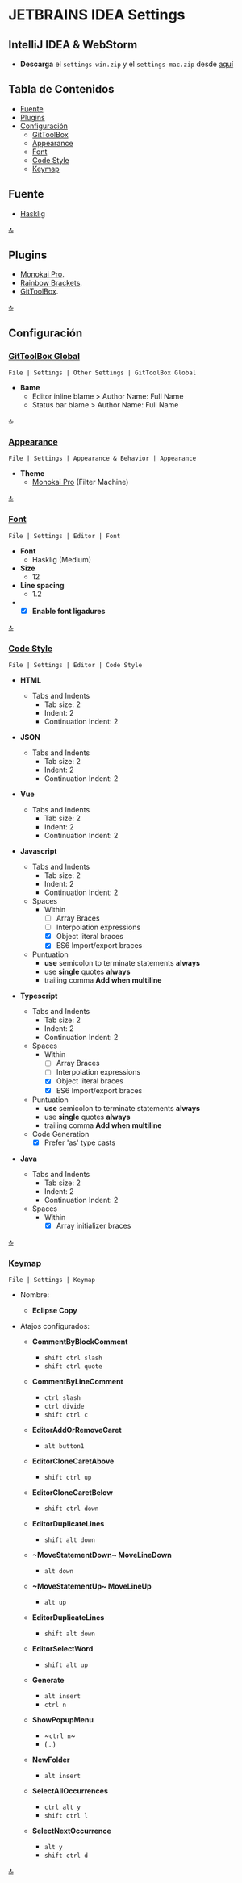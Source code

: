 # JETBRAINS IDEA Settings

## IntelliJ IDEA & WebStorm

* **Descarga** el `settings-win.zip` y el `settings-mac.zip`
  desde [aquí](https://github.com/ekzGuille/intellij-settings/releases)

## Tabla de Contenidos

* [Fuente](#fuente)
* [Plugins](#plugins)
* [Configuración](#configuración)
    * [GitToolBox](#gittoolbox-global)
    * [Appearance](#appearance)
    * [Font](#font)
    * [Code Style](#code-style)
    * [Keymap](#keymap)

## Fuente

* [Hasklig](https://github.com/i-tu/Hasklig/)

[🔝](#tabla-de-contenidos)

## Plugins

* [Monokai Pro](https://plugins.jetbrains.com/plugin/13643-monokai-pro-theme/).
* [Rainbow Brackets](https://plugins.jetbrains.com/plugin/10080-rainbow-brackets).
* [GitToolBox](https://plugins.jetbrains.com/plugin/7499-gittoolbox).

[🔝](#tabla-de-contenidos)

## Configuración

### [GitToolBox Global](jetbrains://idea/settings?name=Other+Settings--GitToolBox+Global)

`File | Settings | Other Settings | GitToolBox Global`

* **Bame**
    * Editor inline blame > Author Name: Full Name
    * Status bar blame > Author Name: Full Name

[🔝](#tabla-de-contenidos)

### [Appearance](jetbrains://idea/settings?name=Appearance+%26+Behavior--Appearance)

`File | Settings | Appearance & Behavior | Appearance`

* **Theme**
    * [Monokai Pro](https://monokai.pro/) (Filter Machine)

[🔝](#tabla-de-contenidos)

### [Font](jetbrains://idea/settings?name=Editor--Font)

`File | Settings | Editor | Font`

* **Font**
    * Hasklig (Medium)
* **Size**
    * 12
* **Line spacing**
    * 1.2
* * [x] **Enable font ligadures**

[🔝](#tabla-de-contenidos)

### [Code Style](jetbrains://idea/settings?name=Editor--Code+Style)

`File | Settings | Editor | Code Style`

* **HTML**
    * Tabs and Indents
        * Tab size: 2
        * Indent: 2
        * Continuation Indent: 2

* **JSON**
    * Tabs and Indents
        * Tab size: 2
        * Indent: 2
        * Continuation Indent: 2

* **Vue**
    * Tabs and Indents
        * Tab size: 2
        * Indent: 2
        * Continuation Indent: 2

* **Javascript**
    * Tabs and Indents
        * Tab size: 2
        * Indent: 2
        * Continuation Indent: 2
    * Spaces
        * Within
            * [ ] Array Braces
            * [ ] Interpolation expressions
            * [x] Object literal braces
            * [x] ES6 Import/export braces
    * Puntuation
        * **use** semicolon to terminate statements **always**
        * use **single** quotes **always**
        * trailing comma **Add when multiline**

* **Typescript**
    * Tabs and Indents
        * Tab size: 2
        * Indent: 2
        * Continuation Indent: 2
    * Spaces
        * Within
            * [ ] Array Braces
            * [ ] Interpolation expressions
            * [x] Object literal braces
            * [x] ES6 Import/export braces
    * Puntuation
        * **use** semicolon to terminate statements **always**
        * use **single** quotes **always**
        * trailing comma **Add when multiline**
    * Code Generation
        * [x] Prefer 'as' type casts

* **Java**
    * Tabs and Indents
        * Tab size: 2
        * Indent: 2
        * Continuation Indent: 2
    * Spaces
        * Within
            * [x] Array initializer braces

[🔝](#tabla-de-contenidos)

### [Keymap](jetbrains://idea/settings?name=Keymap)

`File | Settings | Keymap`

* Nombre:
    * **Eclipse Copy**

* Atajos configurados:
    * **CommentByBlockComment**
        * `shift ctrl slash`
        * `shift ctrl quote`

    * **CommentByLineComment**
        * `ctrl slash`
        * `ctrl divide`
        * `shift ctrl c`

    * **EditorAddOrRemoveCaret**
        * `alt button1`

    * **EditorCloneCaretAbove**
        * `shift ctrl up`

    * **EditorCloneCaretBelow**
        * `shift ctrl down`

    * **EditorDuplicateLines**
        * `shift alt down`

    * **~MoveStatementDown~ MoveLineDown**
        * `alt down`

    * **~MoveStatementUp~ MoveLineUp**
        * `alt up`

    * **EditorDuplicateLines**
        * `shift alt down`

    * **EditorSelectWord**
        * `shift alt up`

    * **Generate**
        * `alt insert`
        * `ctrl n`

    * **ShowPopupMenu**
        * ~`ctrl n`~
        * (...)

    * **NewFolder**
        * `alt insert`

    * **SelectAllOccurrences**
        * `ctrl alt y`
        * `shift ctrl l`

    * **SelectNextOccurrence**
        * `alt y`
        * `shift ctrl d`

[🔝](#tabla-de-contenidos)

